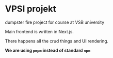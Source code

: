 # VPSI projekt

dumpster fire project for course at VSB university

Main frontend is written in Next.js.

There happens all the crud things and UI rendering.

**We are using `pnpm` instead of standard `npm`**
